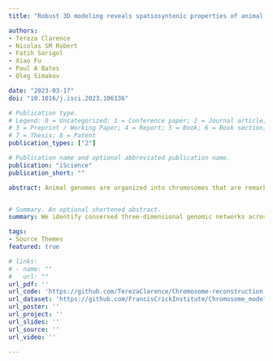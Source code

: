 ```yaml
---
title: "Robust 3D modeling reveals spatiosyntenic properties of animal genomes"

authors:
- Tereza Clarence
- Nicolas SM Robert
- Fatih Sarigol
- Xiao Fu
- Paul A Bates
- Oleg Simakov

date: "2023-03-17"
doi: "10.1016/j.isci.2023.106136"

# Publication type.
# Legend: 0 = Uncategorized; 1 = Conference paper; 2 = Journal article;
# 3 = Preprint / Working Paper; 4 = Report; 5 = Book; 6 = Book section;
# 7 = Thesis; 8 = Patent
publication_types: ["2"]

# Publication name and optional abbreviated publication name.
publication: "iScience"
publication_short: ""

abstract: Animal genomes are organized into chromosomes that are remarkably conserved in their gene content, forming distinct evolutionary units (synteny). Using versatile chromosomal modeling, we infer three-dimensional topology of genomes from representative clades spanning the earliest animal diversification. We apply a partitioning approach using interaction spheres to compensate for varying quality of topological data. Using comparative genomics approaches, we test whether syntenic signal at gene pair, local, and whole chromosomal scale is reflected in the reconstructed spatial organization. We identify evolutionarily conserved three-dimensional networks at all syntenic scales revealing novel evolutionarily maintained interactors associated with known conserved local gene linkages (such as hox). We thus present evidence for evolutionary constraints that are associated with three-, rather than just two-, dimensional animal genome organization, which we term spatiosynteny. As more accurate topological data become available, together with validation approaches, spatiosynteny may become relevant in understanding the functionality behind the observed conservation of animal chromosomes.


# Summary. An optional shortened abstract.
summary: We identify conserved three-dimensional genomic networks across syntenic scales, providing evidence for evolutionary constraints in animal genome organization that extend beyond linear synteny to what we term spatiosynteny.

tags:
- Source Themes
featured: true

# links:
# - name: ""
#   url: ""
url_pdf: ''
url_code: 'https://github.com/TerezaClarence/Chromosome-reconstruction'
url_dataset: 'https://github.com/FrancisCrickInstitute/Chromosome_modelling'
url_poster: ''
url_project: ''
url_slides: ''
url_source: ''
url_video: ''

---
```

